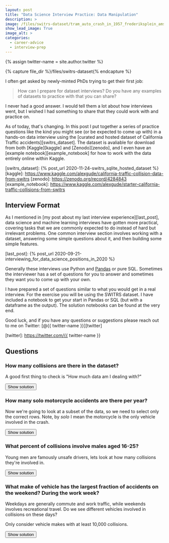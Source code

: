 ```yaml
---
layout: post
title: "Data Science Interview Practice: Data Manipulation"
description: >
image: /files/switrs-dataset/tram_auto_crash_in_1957_frederiksplein_amsterdam.jpg
show_lead_image: True
image_alt: >
categories:
  - career-advice
  - interview-prep
---
```


<!-- Simple script to call from the "Show/Hide" buttons-->
<script type="text/javascript">
function showhide(d) {
  d.style.display = (d.style.display !== "none") ? "none" : "block";
}
</script>

{% assign twitter-name = site.author.twitter %}

{% capture file_dir %}/files/switrs-dataset{% endcapture %}

I often get asked by newly-minted PhDs trying to get their first job:

> How can I prepare for dataset interviews? Do you have any examples of
> datasets to practice with that you can share?

I never had a good answer. I would tell them a lot about how interviews went,
but I wished I had something to share that they could work with and practice
on.

As of today, that's changing. In this post I put together a series of practice
questions like the kind you might see (or be expected to come up with) in a
hands-on data interview using the [curated and hosted dataset of California
Traffic accidents][switrs_dataset]. The dataset is avaliable for download from
both [Kaggle][kaggle] and [Zenodo][zenodo], and I even have an [example
notebook][example_notebook] for how to work with the data entirely online
within Kaggle.

[switrs_dataset]: {% post_url 2020-11-24-switrs_sqlite_hosted_dataset %}
[kaggle]: https://www.kaggle.com/alexgude/california-traffic-collision-data-from-switrs
[zenodo]: https://zenodo.org/record/4284843
[example_notebook]: https://www.kaggle.com/alexgude/starter-california-traffic-collisions-from-switrs

## Interview Format

As I mentioned in [my post about my last interview experience][last_post],
data science and machine learning interviews have gotten more practical,
covering tasks that we are commonly expected to do instead of hard but
irrelevant problems. One common interview section involves working with a
dataset, answering some simple questions about it, and then building some
simple features.

[last_post]: {% post_url 2020-09-21-interviewing_for_data_science_positions_in_2020 %}

Generally these interviews use Python and [Pandas][pandas] or pure SQL.
Sometimes the interviewer has a set of questions for you to answer and
sometimes they want you to come up with your own.

[pandas]: https://en.wikipedia.org/wiki/Pandas_(software)

I have prepared a set of questions similar to what you would get in a real
interview. For the exercise you will be using the SWITRS dataset. I have included
a notebook to get your start in Pandas or SQL (but with a dataframe as the
output). The solution notebooks can be found at the very end.

Good luck, and if you have any questions or suggestions please reach out to me
on Twitter: [@{{ twitter-name }}][twitter]

[twitter]: https://twitter.com/{{ twitter-name }}

## Questions


### How many collisions are there in the dataset?

A good first thing to check is "How much data am I dealing with?"

<button id="button" onclick="showhide(hidden1)">Show solution</button>
<div class="hidden" id="hidden1" markdown="1" style="display: none;">
```sql
SELECT COUNT(1) AS collision_count
FROM collisions
```
</div>

### How many solo motorcycle accidents are there per year?

Now we're going to look at a subset of the data, so we need to select only the
correct rows. Note, by _solo_ I mean the motorcycle is the only vehicle
involved in the crash.

<button id="button" onclick="showhide(hidden2)">Show solution</button>
<div class="hidden" id="hidden2" markdown="1" style="display: none;">
```sql
SELECT
  strftime('%Y', collision_date) as collision_year,
  count(1) AS collision_count
FROM collisions
WHERE motorcycle_collision = True
  AND party_count = 1
GROUP BY collision_year
ORDER BY collision_year
```
</div>

### What percent of collisions involve males aged 16-25?

Young men are famously unsafe drivers, lets look at how many collisions
they're involved in.

<button id="button" onclick="showhide(hidden3)">Show solution</button>
<div class="hidden" id="hidden3" markdown="1" style="display: none;">
```sql
SELECT
  COUNT(DISTINCT c.case_id) 
  / (SELECT CAST(COUNT(1) AS FLOAT) FROM collisions) AS percentage
FROM collisions AS c
    LEFT JOIN parties AS p
    ON c.case_id = p.case_id
WHERE p.party_sex = 'male'
AND p.party_age BETWEEN 16 AND 25
```
</div>

### What make of vehicle has the largest fraction of accidents on the weekend? During the work week?

Weekdays are generally commute and work traffic, while weekends involves
recreational travel. Do we see different vehicles involved in collisions on
these days?

Only consider vehicle makes with at least 10,000 collisions.

<button id="button" onclick="showhide(hidden4)">Show solution</button>
<div class="hidden" id="hidden4" markdown="1" style="display: none;">
```sql
WITH counter AS (
  SELECT
    p.vehicle_make AS make, 
    SUM(
      CASE WHEN strftime('%w', c.collision_date) IN ('0', '6') THEN 1 ELSE 0 END
    ) AS weekend_count,
    SUM(
      CASE WHEN strftime('%w', c.collision_date) IN ('0', '6') THEN 0 ELSE 1 END
    ) AS weekday_count,
    count(1) AS total
  FROM collisions AS c
  LEFT JOIN parties AS p
    ON c.case_id = p.case_id
  GROUP BY make
  HAVING total >= 10000
)

SELECT * FROM (
  SELECT 
    *,
    weekend_count / CAST(total AS FLOAT) AS weekend_fraction,
    weekday_count / CAST(total AS FLOAT) AS weekday_fraction
  FROM counter
  ORDER BY weekend_fraction DESC
  LIMIT 1
)

UNION

SELECT * FROM (
  SELECT 
    *,
    weekend_count / CAST(total AS FLOAT) AS weekend_fraction,
    weekday_count / CAST(total AS FLOAT) AS weekday_fraction
  FROM counter
  ORDER BY weekday_fraction DESC
  LIMIT 1
)
```

Which yields:

| make            |   weekend_count |   weekday_count |   total |   weekend_fraction |   weekday_fraction |
|:----------------|----------------:|----------------:|--------:|-------------------:|-------------------:|
| HARLEY-DAVIDSON |          19,125 |          30,477 |  49,602 |             0.385  |             0.614  |
| PETERBILT       |            6477 |          64,102 |  70,579 |             0.092  |             0.908  |

This makes sense, Peterbilt is a commercial truck manufacturer which you
expect to be driven for work. Harley-Davidson makes iconic motorcycles that
people ride for fun on the weekend with their friends.

</div>

### How many different values represent "Toyota" in the Parties database? How would you go about correcting for this?

Data is **_never_** as clean as you would hope, even after I [curated it for
you][switrs_dataset]. How many different ways does "Toyota" show up?

What steps would you take to fix this problem?

<button id="button" onclick="showhide(hidden5)">Show solution</button>
<div class="hidden" id="hidden5" markdown="1" style="display: none;">
This is a case where there is no _right_ answer, just more and more correct
the more work you put in. We have to find the values that are likely to
represent "Toyota" and then figure out how to handle them.

A really simple query does pretty well at finding likely candidates:

```sql
SELECT 
  vehicle_make,
  COUNT(1) AS number_seen
FROM parties
WHERE LOWER(vehicle_make) = 'toyota'
  OR LOWER(vehicle_make) LIKE 'toy%'
  OR LOWER(vehicle_make) LIKE 'ty%'
GROUP BY vehicle_make
ORDER BY number_seen DESC;
```

Which gives us this table (truncated):

| vehicle_make   |   number_seen |
|:---------------|--------------:|
| TOYOTA         |     2,374,621 |
| TOYO           |       166,209 |
| TOYT           |       146,746 |
| TOYOT          |          2823 |
| TOY            |          2262 |
| TOYTA          |           246 |
| TOYOTA/        |           181 |
| TOYTO          |            84 |
| TOYTOA         |            71 |
| TOYOYA         |            66 |
| TOYT.          |            65 |
| TOYA           |            51 |
| TOYTOTA        |            45 |
| TOYOA          |            43 |
| TOYO /         |            39 |
| TOYT /         |            17 |
| TOYT/          |            14 |
| TYMCO          |            13 |
| TOYOTO         |            10 |
| TOY0           |            10 |
| TOYOYTA        |             7 |
| TOYTT          |             6 |
| TOYOY          |             6 |
| TOYOTS         |             5 |
| TYOTA          |             4 |
| ...            |           ... |

Here is how I would handle it: The top 5 make up the vast majority of entries.
I would fix those by hand and move on.

</div>
